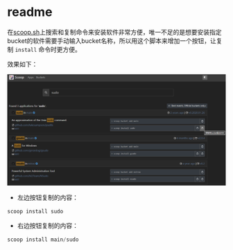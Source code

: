 # readme

在[scoop.sh](scoop.sh)上搜索和复制命令来安装软件非常方便，唯一不足的是想要安装指定bucket的软件需要手动输入bucket名称，所以用这个脚本来增加一个按钮，让复制 `install` 命令时更方便。

效果如下：

![1679125026864](image/1679125026864.png)

* 左边按钮复制的内容：

```powershell
scoop install sudo
```

* 右边按钮复制的内容：

```powershell
scoop install main/sudo
```
